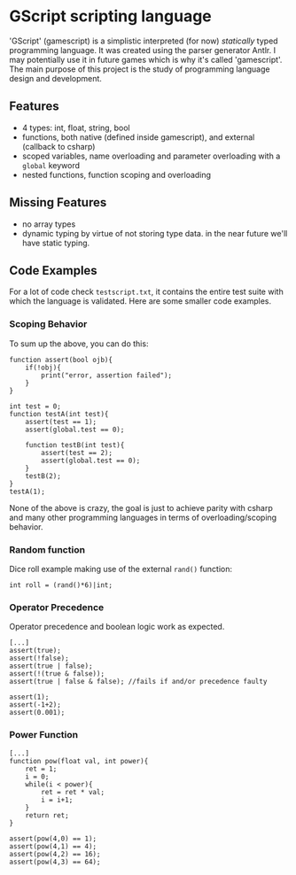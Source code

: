 # GScript scripting language
'GScript' (gamescript) is a simplistic interpreted (for now) *statically* typed programming language. It was created using the parser generator Antlr. I may potentially use it in future games which is why it's called 'gamescript'. The main purpose of this project is the study of programming language design and development.

## Features
- 4 types: int, float, string, bool
- functions, both native (defined inside gamescript), and external (callback to csharp)
- scoped variables, name overloading and parameter overloading with a `global` keyword
- nested functions, function scoping and overloading

## Missing Features
- no array types
- dynamic typing by virtue of not storing type data. in the near future we'll have static typing.

## Code Examples
For a lot of code check `testscript.txt`, it contains the entire test suite with which the language is validated. Here are some smaller code examples.

### Scoping Behavior
To sum up the above, you can do this:

```
function assert(bool ojb){
    if(!obj){
        print("error, assertion failed");
    }
}

int test = 0;
function testA(int test){
    assert(test == 1);
    assert(global.test == 0);

    function testB(int test){
        assert(test == 2);
        assert(global.test == 0);
    }
    testB(2);
}
testA(1);
```

None of the above is crazy, the goal is just to achieve parity with csharp and many other programming languages in terms of overloading/scoping behavior.

### Random function
Dice roll example making use of the external `rand()` function:
```
int roll = (rand()*6)|int;
```

### Operator Precedence
Operator precedence and boolean logic work as expected.
```
[...]
assert(true);
assert(!false);
assert(true | false);
assert(!(true & false));
assert(true | false & false); //fails if and/or precedence faulty

assert(1);
assert(-1+2);
assert(0.001);
```

### Power Function
```
[...]
function pow(float val, int power){
    ret = 1;
    i = 0;
    while(i < power){
        ret = ret * val;
        i = i+1;
    }
    return ret;
}

assert(pow(4,0) == 1);
assert(pow(4,1) == 4);
assert(pow(4,2) == 16);
assert(pow(4,3) == 64);
```